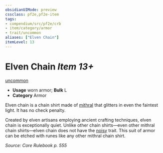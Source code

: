 ```yaml
---
obsidianUIMode: preview
cssclass: pf2e,pf2e-item
tags:
- compendium/src/pf2e/crb
- item/category/armor
- trait/uncommon
aliases: ["Elven Chain"]
itemLevel: 13
---
```

# Elven Chain *Item 13+*  
[uncommon](../../../rules/traits/uncommon.md)  

- **Usage** worn armor; **Bulk** L
- **Category** Armor

Elven chain is a chain shirt made of [mithral](mithral.md) that glitters in even the faintest light. It has no check penalty.

Created by elven artisans employing ancient crafting techniques, elven chain is exceptionally quiet. Unlike other chain shirts—even other mithral chain shirts—elven chain does not have the [noisy](../../../rules/traits/noisy.md) trait. This suit of armor can be etched with runes like any other mithral chain shirt.

*Source: Core Rulebook p. 555*